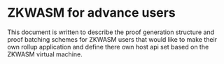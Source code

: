 # ZKWASM for advance users

This document is written to describe the proof generation structure and proof batching schemes for ZKWASM users that would like to make their own rollup application and define there own host api set based on the ZKWASM virtual machine.
